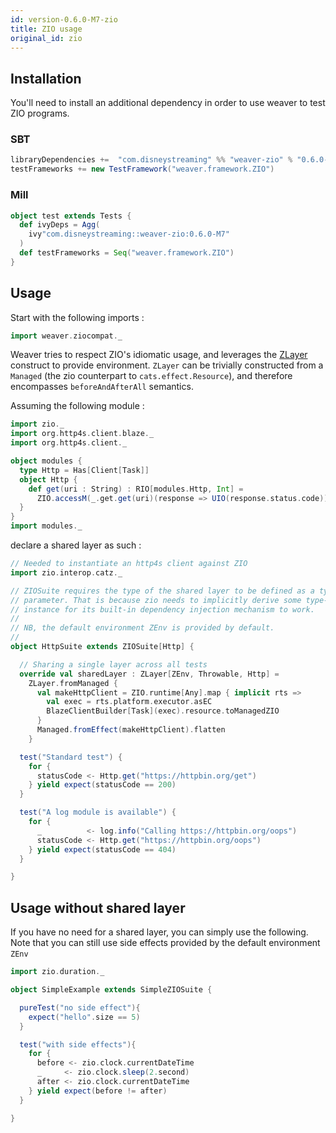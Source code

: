 ```yaml
---
id: version-0.6.0-M7-zio
title: ZIO usage
original_id: zio
---
```


## Installation

You'll need to install an additional dependency in order to use weaver to test ZIO programs.

### SBT
```scala
libraryDependencies +=  "com.disneystreaming" %% "weaver-zio" % "0.6.0-M7" % Test
testFrameworks += new TestFramework("weaver.framework.ZIO")
```

### Mill
```scala
object test extends Tests {
  def ivyDeps = Agg(
    ivy"com.disneystreaming::weaver-zio:0.6.0-M7"
  )
  def testFrameworks = Seq("weaver.framework.ZIO")
}
```

## Usage

Start with the following imports :

```scala
import weaver.ziocompat._
```

Weaver tries to respect ZIO's idiomatic usage, and leverages the [ZLayer](https://zio.dev/docs/howto/howto_use_layers) construct to provide environment. `ZLayer` can be trivially constructed from a `Managed` (the zio counterpart to `cats.effect.Resource`), and therefore encompasses `beforeAndAfterAll` semantics.

Assuming the following module :

```scala
import zio._
import org.http4s.client.blaze._
import org.http4s.client._

object modules {
  type Http = Has[Client[Task]]
  object Http {
    def get(uri : String) : RIO[modules.Http, Int] =
      ZIO.accessM(_.get.get(uri)(response => UIO(response.status.code)))
  }
}
import modules._
```

declare a shared layer as such :

```scala
// Needed to instantiate an http4s client against ZIO
import zio.interop.catz._

// ZIOSuite requires the type of the shared layer to be defined as a type
// parameter. That is because zio needs to implicitly derive some type-tag
// instance for its built-in dependency injection mechanism to work.
//
// NB, the default environment ZEnv is provided by default.
//
object HttpSuite extends ZIOSuite[Http] {

  // Sharing a single layer across all tests
  override val sharedLayer : ZLayer[ZEnv, Throwable, Http] =
    ZLayer.fromManaged {
      val makeHttpClient = ZIO.runtime[Any].map { implicit rts =>
        val exec = rts.platform.executor.asEC
        BlazeClientBuilder[Task](exec).resource.toManagedZIO
      }
      Managed.fromEffect(makeHttpClient).flatten
    }

  test("Standard test") {
    for {
      statusCode <- Http.get("https://httpbin.org/get")
    } yield expect(statusCode == 200)
  }

  test("A log module is available") {
    for {
      _          <- log.info("Calling https://httpbin.org/oops")
      statusCode <- Http.get("https://httpbin.org/oops")
    } yield expect(statusCode == 404)
  }

}
```

## Usage without shared layer

If you have no need for a shared layer, you can simply use the following.
Note that you can still use side effects provided by the default environment `ZEnv` 

```scala
import zio.duration._

object SimpleExample extends SimpleZIOSuite {

  pureTest("no side effect"){
    expect("hello".size == 5)
  }

  test("with side effects"){
    for {
      before <- zio.clock.currentDateTime
      _     <- zio.clock.sleep(2.second)
      after <- zio.clock.currentDateTime
    } yield expect(before != after)
  }

}
```


